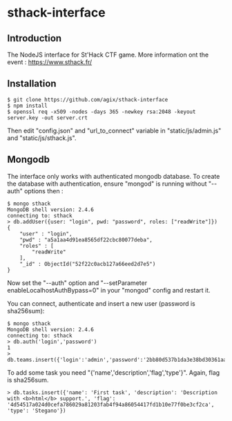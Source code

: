 sthack-interface
================

Introduction
--------------------
The NodeJS interface for St'Hack CTF game.
More information ont the  event : https://www.sthack.fr/

Installation
--------------------
```
$ git clone https://github.com/agix/sthack-interface
$ npm install
$ openssl req -x509 -nodes -days 365 -newkey rsa:2048 -keyout server.key -out server.crt
```
Then edit "config.json" and "url_to_connect" variable in "static/js/admin.js" and "static/js/sthack.js".

Mongodb
--------------------
The interface only works with authenticated mongodb database.
To create the database with authentication, ensure "mongod" is running without "--auth" options then :

```
$ mongo sthack
MongoDB shell version: 2.4.6
connecting to: sthack
> db.addUser({user: "login", pwd: "password", roles: ["readWrite"]})
{
	"user" : "login",
	"pwd" : "a5a1aa4d91ea8565df22cbc80077deba",
	"roles" : [
		"readWrite"
	],
	"_id" : ObjectId("52f22c0acb127a66eed2d7e5")
}
```

Now set the "--auth" option and "--setParameter enableLocalhostAuthBypass=0" in your "mongod" config and restart it.

You can connect, authenticate and insert a new user (password is sha256sum):

```
$ mongo sthack
MongoDB shell version: 2.4.6
connecting to: sthack
> db.auth('login','password')
1
> db.teams.insert({'login':'admin','password':'2bb80d537b1da3e38bd30361aa855686bde0eacd7162fef6a25fe97bf527a25b'})
```

To add some task you need "{'name','description','flag','type'}". Again, flag is sha256sum.

```
> db.tasks.insert({'name': 'First task', 'description': 'Description with <b>html</b> support.', 'flag': '4d54517a024d0cefa786029a81203fab4f94a86054417fd1b10e77f0be3cf2ca', 'type': 'Stegano'})
```
